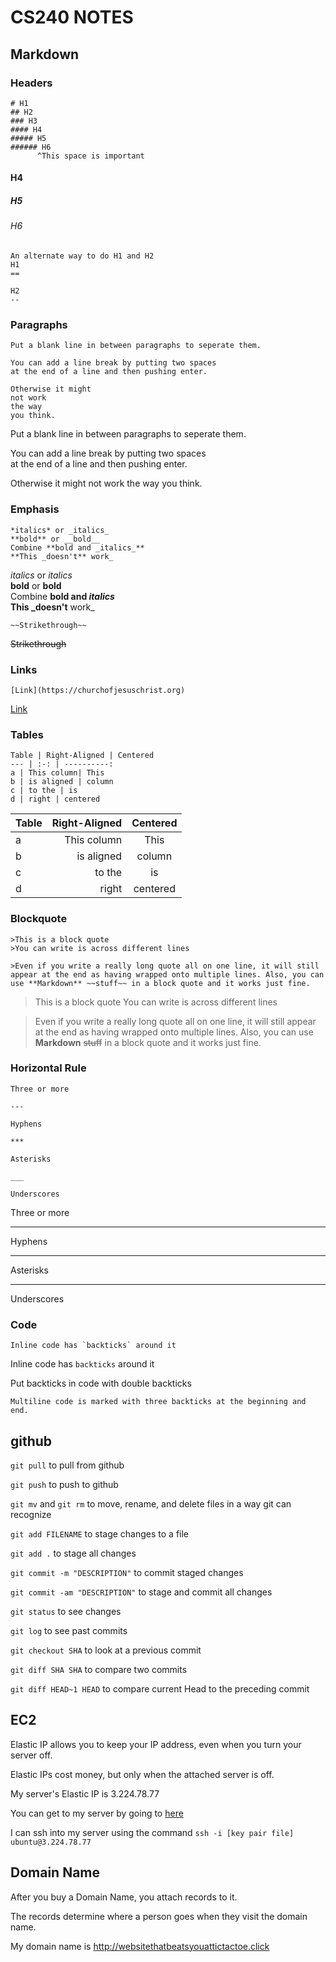 # CS240 NOTES

## Markdown

### Headers
```
# H1
## H2
### H3
#### H4
##### H5
###### H6
      ^This space is important
```
#### H4
##### H5
###### H6

```
An alternate way to do H1 and H2
H1
==

H2
--
```

### Paragraphs
```
Put a blank line in between paragraphs to seperate them.

You can add a line break by putting two spaces  
at the end of a line and then pushing enter.

Otherwise it might
not work
the way
you think.
```

Put a blank line in between paragraphs to seperate them.

You can add a line break by putting two spaces  
at the end of a line and then pushing enter.

Otherwise it might
not work
the way
you think.

### Emphasis

```
*italics* or _italics_  
**bold** or __bold__  
Combine **bold and _italics_**  
**This _doesn't** work_
```

*italics* or _italics_  
**bold** or __bold__  
Combine **bold and _italics_**  
**This _doesn't** work_

```
~~Strikethrough~~
```
~~Strikethrough~~

### Links

```
[Link](https://churchofjesuschrist.org)
```

[Link](https://churchofjesuschrist.org)

### Tables

```
Table | Right-Aligned | Centered
--- | :-: | ----------:
a | This column| This 
b | is aligned | column
c | to the | is
d | right | centered
```

Table | Right-Aligned | Centered
--- | --: | :-:
a | This column| This 
b | is aligned | column
c | to the | is
d | right | centered

### Blockquote
```
>This is a block quote
>You can write is across different lines

>Even if you write a really long quote all on one line, it will still appear at the end as having wrapped onto multiple lines. Also, you can use **Markdown** ~~stuff~~ in a block quote and it works just fine.
```

>This is a block quote
>You can write is across different lines

>Even if you write a really long quote all on one line, it will still appear at the end as having wrapped onto multiple lines. Also, you can use **Markdown** ~~stuff~~ in a block quote and it works just fine.

### Horizontal Rule

```
Three or more

---

Hyphens

***

Asterisks

___

Underscores

```

Three or more

---

Hyphens

***

Asterisks

___

Underscores

### Code

``Inline code has `backticks` around it``

Inline code has `backticks` around it

Put backticks in code with double backticks

```
Multiline code is marked with three backticks at the beginning and end.
```

## github
`git pull` to pull from github

`git push` to push to github

`git mv` and `git rm` to move, rename, and delete files in a way git can recognize

`git add FILENAME` to stage changes to a file

`git add .` to stage all changes

`git commit -m "DESCRIPTION"` to commit staged changes

`git commit -am "DESCRIPTION"` to stage and commit all changes

`git status` to see changes

`git log` to see past commits

`git checkout SHA` to look at a previous commit

`git diff SHA SHA` to compare two commits

`git diff HEAD~1 HEAD` to compare current Head to the preceding commit

## EC2
Elastic IP allows you to keep your IP address, even when you turn your server off.

Elastic IPs cost money, but only when the attached server is off.

My server's Elastic IP is 3.224.78.77

You can get to my server by going to [here](http://3.224.78.77)

I can ssh into my server using the command `ssh -i [key pair file] ubuntu@3.224.78.77`

## Domain Name
After you buy a Domain Name, you attach records to it.

The records determine where a person goes when they visit the domain name.

My domain name is <http://websitethatbeatsyouattictactoe.click>
